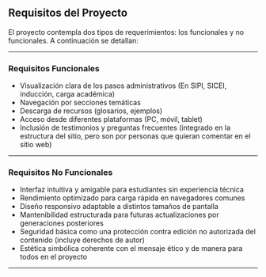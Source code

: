 ## Requisitos del Proyecto

El proyecto contempla dos tipos de requerimientos: los funcionales y no funcionales. A continuación se detallan:

---

###  Requisitos Funcionales

- Visualización clara de los pasos administrativos (En SIPI, SICEI, inducción, carga académica)
- Navegación por secciones temáticas
- Descarga de recursos (glosarios, ejemplos)
- Acceso desde diferentes plataformas (PC, móvil, tablet)
- Inclusión de testimonios y preguntas frecuentes (integrado en la estructura del sitio, pero son por personas que quieran comentar en el sitio web)

---

###  Requisitos No Funcionales

- Interfaz intuitiva y amigable para estudiantes sin experiencia técnica
- Rendimiento optimizado para carga rápida en navegadores comunes
- Diseño responsivo adaptable a distintos tamaños de pantalla
- Mantenibilidad estructurada para futuras actualizaciones por generaciones posteriores
- Seguridad básica como una protección contra edición no autorizada del contenido (incluye derechos de autor)
- Estética simbólica coherente con el mensaje ético y de manera para todos en el proyecto

---


